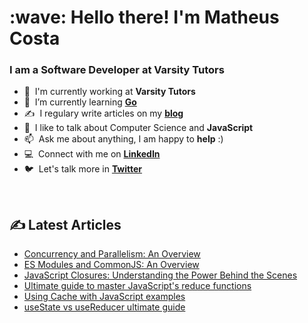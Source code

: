 
<h1 align="left" id="matheus-title">:wave: Hello there! I'm Matheus Costa</h1>
<h3 align="left">I am a Software Developer at Varsity Tutors </h3>

- :office: &nbsp;I'm currently working at **Varsity Tutors**
- :seedling: &nbsp;I’m currently learning **[Go](https://go.dev/)**
- :writing_hand: &nbsp;I regulary write articles on my **[blog]**
- :speech_balloon: &nbsp;I like to talk about Computer Science and **JavaScript**
- :mailbox: &nbsp;Ask me about anything, I am happy to **help** :)
- :computer: &nbsp;Connect with me on **[LinkedIn](https://www.linkedin.com/in/costamatheus97/)**
- :bird: &nbsp;Let's talk more in **[Twitter](https://twitter.com/txupsss)**

<br>
  
  ## ✍️ Latest Articles 
<!-- BLOG-POST-LIST:START -->
- [Concurrency and Parallelism: An Overview](https://dev.to/costamatheus97/concurrency-and-parallelism-an-overview-4jam)
- [ES Modules and CommonJS: An Overview](https://dev.to/costamatheus97/es-modules-and-commonjs-an-overview-1i4b)
- [JavaScript Closures: Understanding the Power Behind the Scenes](https://dev.to/costamatheus97/javascript-closures-understanding-the-power-behind-the-scenes-1cc1)
- [Ultimate guide to master JavaScript's reduce functions](https://dev.to/costamatheus97/ultimate-guide-to-master-javascripts-reduce-functions-2gb4)
- [Using Cache with JavaScript examples](https://dev.to/costamatheus97/using-cache-with-javascript-examples-520i)
- [useState vs useReducer ultimate guide](https://dev.to/costamatheus97/youre-probably-using-usestate-the-wrong-way-heres-why-3fh3)
<!-- BLOG-POST-LIST:END -->


[linkedin]: https://www.linkedin.com/in/costamatheus97 "LinkedIn"
[twitter]: https://twitter.com/txpsss "Twitter"
[blog]: http://dev.to/costamatheus97/ "Blog"


